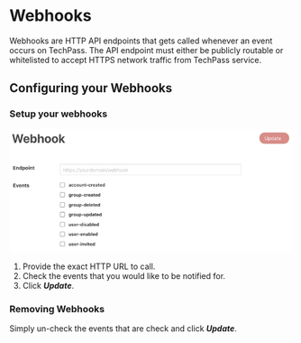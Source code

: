 # Webhooks
Webhooks are HTTP API endpoints that gets called whenever an event occurs on TechPass. The API endpoint must either be publicly routable or whitelisted to accept HTTPS network traffic from TechPass service.

## Configuring your Webhooks

### Setup your webhooks
![webhook](assets/images/webhooks.png)

1. Provide the exact HTTP URL to call.
2. Check the events that you would like to be notified for.
3. Click ***Update***.

### Removing Webhooks
Simply un-check the events that are check and click ***Update***.